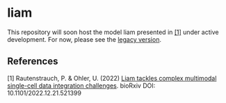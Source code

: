 # liam
This repository will soon host the model liam presented in [[1]](#1) under active development. For now, please see the [legacy version](https://github.com/ohlerlab/liam_challenge_reproducibility).

## References
<a id="1">[1]</a>
Rautenstrauch, P. & Ohler, U. (2022) [Liam tackles complex multimodal single-cell data integration challenges](https://www.biorxiv.org/content/10.1101/2022.12.21.521399v1). bioRxiv DOI: 10.1101/2022.12.21.521399
